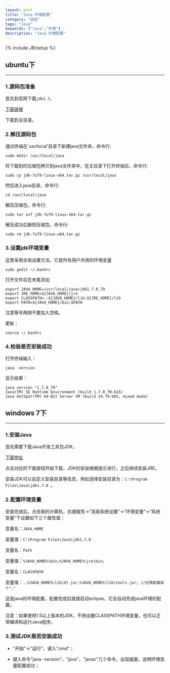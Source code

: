 ```yaml
---
layout: post
title: "Java 环境配置"
category: "技能"
tags: "Java"
keywords: ["Java","环境"]
description: "Java 环境配置"
---
```

{% include JB/setup %}

## ubuntu下

---

### 1.源码包准备
首先到官网下载`jdk1.7`。

[下载链接](http://www.oracle.com/technetwork/java/javase/downloads/jdk7-downloads-1880260.html)

下载到主目录。

### 2.解压源码包
通过终端在`usr/local'目录下新建java文件夹，命令行:

	sudo mkdir /usr/local/java

将下载到的压缩包拷贝到java文件夹中，在主目录下打开终端后，命令行:

	sudo cp jdk-7u79-linux-x64.tar.gz /usr/local/java

然后进入java目录，命令行:

	cd /usr/local/java

解压压缩包，命令行:

	sudo tar xvf jdk-7u79-linux-x64.tar.gz

解压成功后删除压缩包，命令行:

	sudo rm jdk-7u79-linux-x64.tar.gz

### 3.设置jdk环境变量
这里采用全局设置方法，它是所有用户共用的环境变量

	sudo gedit ~/.bashrc

打开文件后在末尾添加

	export JAVA_HOME=/usr/local/java/jdk1.7.0_79
	export JRE_HOME=${JAVA_HOME}/jre
	export CLASSPATH=.:${JAVA_HOME}/lib:${JRE_HOME}/lib
	export PATH=${JAVA_HOME}/bin:$PATH

注意等号两侧不要加入空格。

更新：

	source ~/.bashrc

### 4.检验是否安装成功
打开终端输入：

	java -version

显示结果：

	java version "1.7.0_79"
	Java(TM) SE Runtime Environment (build 1.7.0_79-b15)
	Java HotSpot(TM) 64-Bit Server VM (build 24.79-b02, mixed mode)


## windows 7下

---

### 1.安装Java

首先需要下载Java开发工具包JDK，

[下载地址](http://www.oracle.com/technetwork/java/javase/downloads/index.html)

点击对应的下载按钮开始下载，JDK的安装根据提示进行，之后继续安装JRE。

安装JDK可以自定义安装目录等信息，例如选择安装目录为：`C:\Program Files\Java\jdk1.7.0 `。


### 2.配置环境变量

安装完成后，点击我的计算机，右键属性→“高级系统设置“→”环境变量”→“系统变量“下设置如下三个属性值：

变量名：`JAVA_HOME`

变量值：`C:\Program Files\Java\jdk1.7.0`

变量名：`Path`

变量值：`%JAVA_HOME%\bin;%JAVA_HOME%\jre\bin;`

变量名：`CLASSPATH`

变量值：`.;%JAVA_HOME%\lib\dt.jar;%JAVA_HOME%\lib\tools.jar; //记得前面有个"."`


这是java的环境配置，配置完成后直接启动eclipse，它会自动完成java环境的配置。

注意：如果使用1.5以上版本的JDK，不用设置CLASSPATH环境变量，也可以正常编译和运行Java程序。


### 3.测试JDK是否安装成功

- "开始"→"运行"，键入"cmd"；

- 键入命令"java -version"，"java"，"javac"几个命令，出现画面，说明环境变量配置成功；

